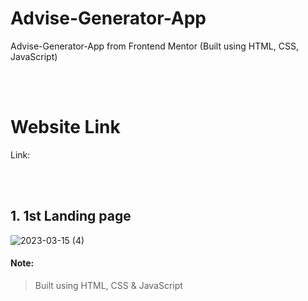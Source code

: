 # Advise-Generator-App
Advise-Generator-App from Frontend Mentor (Built using HTML, CSS, JavaScript)

<br>
<br>

# Website Link
Link: 

<br>
<br>

## 1. 1st Landing page 

![2023-03-15 (4)](https://user-images.githubusercontent.com/123357802/225306559-a6e9cec5-7da3-4ff5-9b47-50c991522d62.png)

#### Note:
> Built using HTML, CSS & JavaScript

